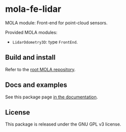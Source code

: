 # mola-fe-lidar
MOLA module: Front-end for point-cloud sensors.

Provided MOLA modules:
* `LidarOdometry3D`: type `FrontEnd`.

## Build and install
Refer to the [root MOLA repository](https://github.com/MOLAorg/mola).

## Docs and examples
See this package page [in the documentation](https://docs.mola-slam.org/latest/modules.html).

## License
This package is released under the GNU GPL v3 license.
